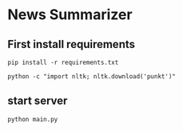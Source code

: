 # News Summarizer

## First install requirements

` pip install -r requirements.txt `

` python -c "import nltk; nltk.download('punkt')" `


## start server

` python main.py `